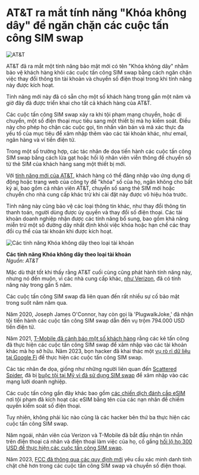 # AT&T ra mắt tính năng "Khóa không dây" để ngăn chặn các cuộc tấn công SIM swap

![AT&T](https://www.bleepstatic.com/content/hl-images/2024/04/03/att-usa.jpg)

AT&T đã ra mắt một tính năng bảo mật mới có tên "Khóa không dây" nhằm bảo vệ khách hàng khỏi các cuộc tấn công SIM swap bằng cách ngăn chặn việc thay đổi thông tin tài khoản và chuyển số điện thoại trong khi tính năng này được kích hoạt.

Tính năng mới này đã có sẵn cho một số khách hàng trong gần một năm và giờ đây đã được triển khai cho tất cả khách hàng của AT&T.

Các cuộc tấn công SIM swap xảy ra khi tội phạm mạng chuyển, hoặc di chuyển, một số điện thoại mục tiêu sang một thiết bị mà họ kiểm soát. Điều này cho phép họ chặn các cuộc gọi, tin nhắn văn bản và mã xác thực đa yếu tố của mục tiêu để xâm nhập thêm vào các tài khoản khác, như email, ngân hàng và ví tiền điện tử.

Trong một số trường hợp, các tác nhân đe dọa tiến hành các cuộc tấn công SIM swap bằng cách lừa gạt hoặc hối lộ nhân viên viễn thông để chuyển số từ thẻ SIM của khách hàng sang một thiết bị mới.

Với [tính năng mới của AT&T](https://about.att.com/story/2025/wireless-account-lock.html), khách hàng có thể đăng nhập vào ứng dụng di động hoặc trang web của công ty để "khóa" số của họ, ngăn không cho bất kỳ ai, bao gồm cả nhân viên AT&T, chuyển số sang thẻ SIM mới hoặc chuyển cho nhà cung cấp khác trừ khi cài đặt này được vô hiệu hóa trước.

Tính năng này cũng bảo vệ các loại thông tin khác, như thay đổi thông tin thanh toán, người dùng được ủy quyền và thay đổi số điện thoại. Các tài khoản doanh nghiệp nhận được các tính năng bổ sung, bao gồm khả năng miễn trừ một số đường dây nhất định khỏi việc khóa hoặc hạn chế các thay đổi cụ thể của tài khoản khi được kích hoạt.

![Các tính năng Khóa không dây theo loại tài khoản](https://www.bleepstatic.com/images/news/security/a/att/wireless-lock/wireless-account-lock.png)

**Các tính năng Khóa không dây theo loại tài khoản**  
_Nguồn: AT&T_

Mặc dù thật tốt khi thấy rằng AT&T cuối cùng cũng phát hành tính năng này, nhưng nó đến muộn, vì các nhà cung cấp khác, [như Verizon](https://www.bleepingcomputer.com/news/security/how-to-protect-your-verizon-number-from-sim-swapping-attacks/), đã có tính năng này trong gần 5 năm.

Các cuộc tấn công SIM swap đã liên quan đến rất nhiều sự cố bảo mật trong suốt năm năm qua.

Năm 2020, Joseph James O'Connor, hay còn gọi là 'PlugwalkJoke,' đã nhận tội tiến hành các cuộc tấn công SIM swap dẫn đến vụ trộm 794.000 USD tiền điện tử.

Năm 2021, [T-Mobile đã cảnh báo một số khách hàng](https://www.bleepingcomputer.com/news/security/t-mobile-says-new-data-breach-caused-by-sim-swap-attacks/) rằng các kẻ tấn công đã thực hiện các cuộc tấn công SIM swap để xâm nhập vào các tài khoản khác mà họ sở hữu. Năm 2023, bọn hacker đã khai thác một [vụ rò rỉ dữ liệu tại Google Fi](https://www.bleepingcomputer.com/news/security/t-mobile-says-new-data-breach-caused-by-sim-swap-attacks/) để thực hiện các cuộc tấn công SIM swap.

Các tác nhân đe dọa, giống như những người liên quan đến [Scattered Spider](https://www.bleepingcomputer.com/tag/scattered-spider/), đã bị [buộc tội tại Mỹ vì đã sử dụng SIM swap](https://www.bleepingcomputer.com/news/security/us-charges-five-linked-to-scattered-spider-cybercrime-gang/) để xâm nhập vào các mạng lưới doanh nghiệp.

Các cuộc tấn công gần đây khác bao gồm [các chiến dịch đánh cắp eSIM](https://www.bleepingcomputer.com/news/security/sim-swappers-hijacking-phone-numbers-in-esim-attacks/) nơi tội phạm đã kích hoạt các eSIM bằng tên của các nạn nhân để chiếm quyền kiểm soát số điện thoại.

Tuy nhiên, không phải lúc nào cũng là các hacker bên thứ ba thực hiện các cuộc tấn công SIM swap.

Năm ngoái, nhân viên của Verizon và T-Mobile đã bắt đầu nhận tin nhắn trên điện thoại cá nhân và điện thoại làm việc của họ, cố gắng [hối lộ họ 300 USD để thực hiện các cuộc tấn công SIM swap](https://www.bleepingcomputer.com/news/security/t-mobile-verizon-workers-get-texts-offering-300-for-sim-swaps/).

Năm 2023, [FCC đã thông qua các quy định mới](https://www.bleepingcomputer.com/news/security/fcc-adopts-new-rules-to-protect-consumers-from-sim-swapping-attacks/) yêu cầu xác minh danh tính chặt chẽ hơn trong các cuộc tấn công SIM swap và chuyển số điện thoại.